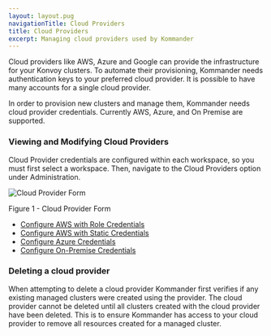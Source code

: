 ```yaml
---
layout: layout.pug
navigationTitle: Cloud Providers
title: Cloud Providers
excerpt: Managing cloud providers used by Kommander
---
```


Cloud providers like AWS, Azure and Google can provide the infrastructure for your Konvoy clusters. To automate their provisioning, Kommander needs authentication keys to your preferred cloud provider. It is possible to have many accounts for a single cloud provider.

In order to provision new clusters and manage them, Kommander needs cloud provider credentials. Currently AWS, Azure, and On Premise are supported.

### Viewing and Modifying Cloud Providers

Cloud Provider credentials are configured within each workspace, so you must first select a workspace. Then, navigate to the Cloud Providers option under Administration.

![Cloud Provider Form](/ksphere/kommander/img/add-cloud-provider.png)

Figure 1 - Cloud Provider Form

- [Configure AWS with Role Credentials](/ksphere/kommander/latest/operations/configure-aws-cloud-provider-roles)
- [Configure AWS with Static Credentials](/ksphere/kommander/latest/operations/configure-aws-cloud-provider-static-credentials)
- [Configure Azure Credentials](/ksphere/kommander/latest/operations/configure-aws-cloud-provider)
- [Configure On-Premise Credentials](/ksphere/kommander/latest/operations/configure-on-prem-provider)

### Deleting a cloud provider

When attempting to delete a cloud provider Kommander first verifies if any existing managed clusters were created using the provider. The cloud provider cannot be deleted until all clusters created with the cloud provider have been deleted. This is to ensure Kommander has access to your cloud provider to remove all resources created for a managed cluster.
